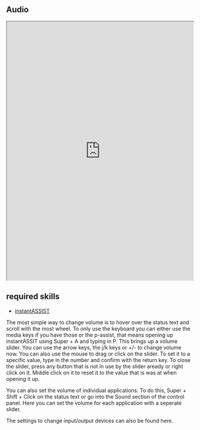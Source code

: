 ## Audio   

<div align="center">
    <iframe width="100%" height="700px" src="https://www.youtube.com/embed/AKjD6k9yZWA" frameborder="10" allow="accelerometer; autoplay; encrypted-media; gyroscope; picture-in-picture" allowfullscreen></iframe>
</div>

## required skills

<ul class="actions">
    <li><a href="https://instantos.io/instantos.io/youtube/assist" class="button special icon fa-youtube">instantASSIST</a></li>
</ul>

The most simple way to change volume is to hover over the status text and scroll with the most wheel. 
To only use the keyboard you can either use the media keys if you have those or the p-assist, that means opening up instantASSIT using Super + A and typing in P.
This brings up a volume slider. You can use the arrow keys, the j/k keys or +/- to change volume now.
You can also use the mouse to drag or click on the slider. 
To set it to a specific value, type in the number and confirm with the return key. 
To close the slider, press any button that is not in use by the slider aready or right click on it. 
Middle click on it to reset it to the value that is was at when opening it up. 

You can also set the volume of individual applications. To do this, Super + Shift + Click on the status text or go into the Sound section of the control panel. 
Here you can set the volume for each application with a seperate slider.

The settings to change input/output devices can also be found here. 